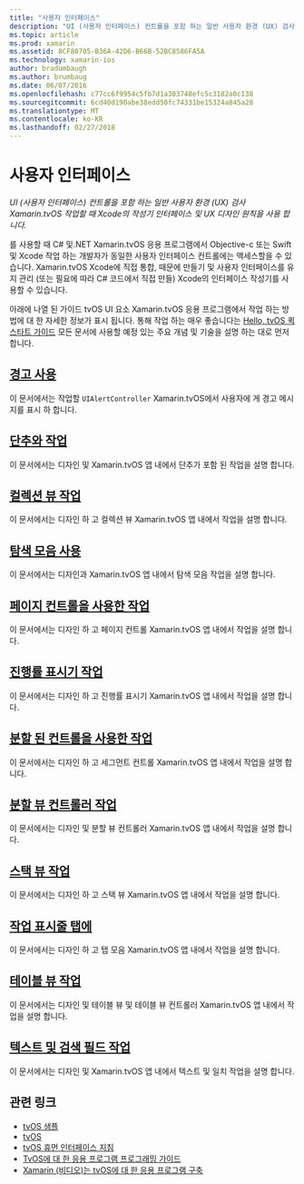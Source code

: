 ```yaml
---
title: "사용자 인터페이스"
description: "UI (사용자 인터페이스) 컨트롤을 포함 하는 일반 사용자 환경 (UX) 검사 Xamarin.tvOS 작업할 때 Xcode의 작성기 인터페이스 및 UX 디자인 원칙을 사용 합니다."
ms.topic: article
ms.prod: xamarin
ms.assetid: 8CF80705-B36A-42D6-B66B-52BC8586FA5A
ms.technology: xamarin-ios
author: bradumbaugh
ms.author: brumbaug
ms.date: 06/07/2016
ms.openlocfilehash: c77cc6f9954c5fb7d1a303748efc5c3182a0c138
ms.sourcegitcommit: 6cd40d190abe38edd50fc74331be15324a845a28
ms.translationtype: MT
ms.contentlocale: ko-KR
ms.lasthandoff: 02/27/2018
---
```

# <a name="user-interface"></a>사용자 인터페이스

_UI (사용자 인터페이스) 컨트롤을 포함 하는 일반 사용자 환경 (UX) 검사 Xamarin.tvOS 작업할 때 Xcode의 작성기 인터페이스 및 UX 디자인 원칙을 사용 합니다._

를 사용할 때 C# 및.NET Xamarin.tvOS 응용 프로그램에서 Objective-c 또는 Swift 및 Xcode 작업 하는 개발자가 동일한 사용자 인터페이스 컨트롤에는 액세스할을 수 있습니다. Xamarin.tvOS Xcode에 직접 통합, 때문에 만들기 및 사용자 인터페이스를 유지 관리 (또는 필요에 따라 C# 코드에서 직접 만들) Xcode의 인터페이스 작성기를 사용할 수 있습니다.

아래에 나열 된 가이드 tvOS UI 요소 Xamarin.tvOS 응용 프로그램에서 작업 하는 방법에 대 한 자세한 정보가 표시 됩니다. 통해 작업 하는 매우 좋습니다는 [Hello, tvOS 퀵 스타트 가이드](~/ios/tvos/get-started/hello-tvos.md) 모든 문서에 사용할 예정 있는 주요 개념 및 기술을 설명 하는 대로 먼저 합니다.

## <a name="working-with-alertsiostvosuser-interfacealertsmd"></a>[경고 사용](~/ios/tvos/user-interface/alerts.md)

이 문서에서는 작업할 `UIAlertController` Xamarin.tvOS에서 사용자에 게 경고 메시지를 표시 하 합니다.

## <a name="working-with-buttonsiostvosuser-interfacebuttonsmd"></a>[단추와 작업](~/ios/tvos/user-interface/buttons.md)

이 문서에서는 디자인 및 Xamarin.tvOS 앱 내에서 단추가 포함 된 작업을 설명 합니다.

## <a name="working-with-collection-viewsiostvosuser-interfacecollection-viewsmd"></a>[컬렉션 뷰 작업](~/ios/tvos/user-interface/collection-views.md)

이 문서에서는 디자인 하 고 컬렉션 뷰 Xamarin.tvOS 앱 내에서 작업을 설명 합니다.

## <a name="working-with-navigation-barsiostvosuser-interfacenavigation-barsmd"></a>[탐색 모음 사용](~/ios/tvos/user-interface/navigation-bars.md)

이 문서에서는 디자인과 Xamarin.tvOS 앱 내에서 탐색 모음 작업을 설명 합니다.

## <a name="working-with-page-controlsiostvosuser-interfacepage-controlsmd"></a>[페이지 컨트롤을 사용한 작업](~/ios/tvos/user-interface/page-controls.md)

이 문서에서는 디자인 하 고 페이지 컨트롤 Xamarin.tvOS 앱 내에서 작업을 설명 합니다.

## <a name="working-with-progress-indicatorsiostvosuser-interfaceprogress-indicatorsmd"></a>[진행률 표시기 작업](~/ios/tvos/user-interface/progress-indicators.md)

이 문서에서는 디자인 하 고 진행률 표시기 Xamarin.tvOS 앱 내에서 작업을 설명 합니다.

## <a name="working-with-segmented-controlsiostvosuser-interfacesegmented-controlsmd"></a>[분할 된 컨트롤을 사용한 작업](~/ios/tvos/user-interface/segmented-controls.md)

이 문서에서는 디자인 하 고 세그먼트 컨트롤 Xamarin.tvOS 앱 내에서 작업을 설명 합니다.

## <a name="working-with-split-view-controllersiostvosuser-interfacesplit-viewsmd"></a>[분할 뷰 컨트롤러 작업](~/ios/tvos/user-interface/split-views.md)

이 문서에서는 디자인 및 분할 뷰 컨트롤러 Xamarin.tvOS 앱 내에서 작업을 설명 합니다.

## <a name="working-with-stack-viewsiostvosuser-interfacestacked-viewsmd"></a>[스택 뷰 작업](~/ios/tvos/user-interface/stacked-views.md)

이 문서에서는 디자인 하 고 스택 뷰 Xamarin.tvOS 앱 내에서 작업을 설명 합니다.

## <a name="working-with-tab-barsiostvosuser-interfacetab-barsmd"></a>[작업 표시줄 탭에](~/ios/tvos/user-interface/tab-bars.md)

이 문서에서는 디자인 하 고 탭 모음 Xamarin.tvOS 앱 내에서 작업을 설명 합니다.

## <a name="working-with-table-viewsiostvosuser-interfacetable-viewsmd"></a>[테이블 뷰 작업](~/ios/tvos/user-interface/table-views.md)

이 문서에서는 디자인 및 테이블 뷰 및 테이블 뷰 컨트롤러 Xamarin.tvOS 앱 내에서 작업을 설명 합니다.

## <a name="working-with-text-and-search-fieldsiostvosuser-interfacetext-fields-and-searchmd"></a>[텍스트 및 검색 필드 작업](~/ios/tvos/user-interface/text-fields-and-search.md)

이 문서에서는 디자인 및 Xamarin.tvOS 앱 내에서 텍스트 및 일치 작업을 설명 합니다.



## <a name="related-links"></a>관련 링크

- [tvOS 샘플](https://developer.xamarin.com/samples/tvos/all/)
- [tvOS](https://developer.apple.com/tvos/)
- [tvOS 휴먼 인터페이스 지침](https://developer.apple.com/tvos/human-interface-guidelines/)
- [TvOS에 대 한 응용 프로그램 프로그래밍 가이드](https://developer.apple.com/library/prerelease/tvos/documentation/General/Conceptual/AppleTV_PG/)
- [Xamarin (비디오)는 tvOS에 대 한 응용 프로그램 구축](https://university.xamarin.com/lightninglectures/tvos-with-xamarin)
